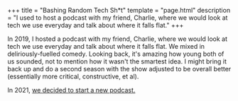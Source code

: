 +++
title = "Bashing Random Tech Sh*t"
template = "page.html"
description = "I used to host a podcast with my friend, Charlie, where we would look at tech we use everyday and talk about where it falls flat."
+++

In 2019, I hosted a podcast with my friend, Charlie, where we would look at tech we use everyday and talk about where it falls flat. We mixed in deliriously-fuelled comedy. Looking back, it's amazing how young both of us sounded, not to mention how it wasn't the smartest idea. I might bring it back up and do a second season with the show adjusted to be overall better (essentially more critical, constructive, et al).

In 2021, [we decided to start a new podcast.](/podcasts)
